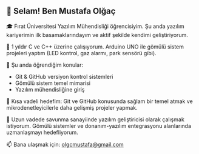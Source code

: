 ## 👋 Selam! Ben Mustafa Olğaç

🎓 Fırat Üniversitesi Yazılım Mühendisliği öğrencisiyim. Şu anda yazılım kariyerimin ilk basamaklarındayım ve aktif şekilde kendimi geliştiriyorum.

🧠 1 yıldır C ve C++ üzerine çalışıyorum. Arduino UNO ile gömülü sistem projeleri yaptım (LED kontrol, gaz alarmı, park sensörü gibi). 

🚀 Şu anda öğrendiğim konular:
- Git & GitHub versiyon kontrol sistemleri
- Gömülü sistem temel mimarisi
- Yazılım mühendisliğine giriş

📌 Kısa vadeli hedefim: Git ve GitHub konusunda sağlam bir temel atmak ve mikrodenetleyicilerle daha gelişmiş projeler yapmak.

🎯 Uzun vadede savunma sanayiinde yazılım geliştiricisi olarak çalışmak istiyorum. Gömülü sistemler ve donanım-yazılım entegrasyonu alanlarında uzmanlaşmayı hedefliyorum.

📫 Bana ulaşmak için: olgcmustafa@gmail.com

